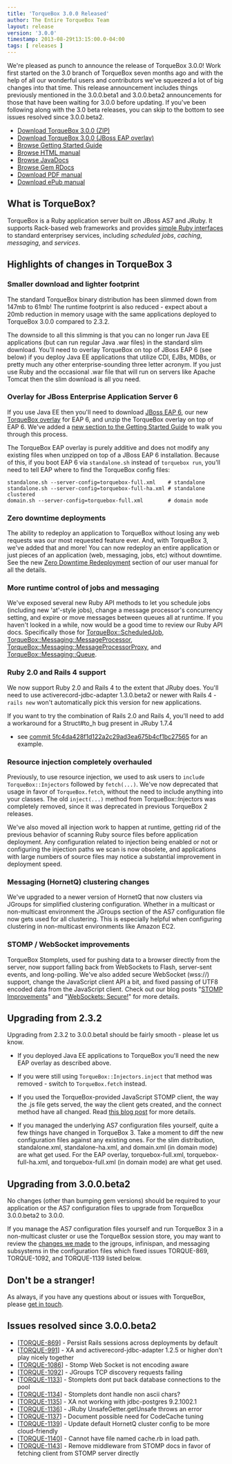 ```yaml
---
title: 'TorqueBox 3.0.0 Released'
author: The Entire TorqueBox Team
layout: release
version: '3.0.0'
timestamp: 2013-08-29t13:15:00.0-04:00
tags: [ releases ]
---
```


We're pleased as punch to announce the release of TorqueBox 3.0.0!
Work first started on the 3.0 branch of TorqueBox seven months ago and
with the help of all our wonderful users and contributors we've
squeezed a lot of big changes into that time. This release
announcement includes things previously mentioned in the 3.0.0.beta1
and 3.0.0.beta2 announcements for those that have been waiting for
3.0.0 before updating. If you've been following along with the 3.0
beta releases, you can skip to the bottom to see issues resolved since
3.0.0.beta2.

* [Download TorqueBox 3.0.0 (ZIP)][download]
* [Download TorqueBox 3.0.0 (JBoss EAP overlay)][download_overlay]
* [Browse Getting Started Guide][gettingstarted]
* [Browse HTML manual][htmldocs]
* [Browse JavaDocs][javadocs]
* [Browse Gem RDocs][rdocs]
* [Download PDF manual][pdfdocs]
* [Download ePub manual][epubdocs]

## What is TorqueBox?

TorqueBox is a Ruby application server built on JBoss AS7 and JRuby.
It supports Rack-based web frameworks and provides [simple Ruby
interfaces][features] to standard enterprisey services, including
*scheduled jobs*, *caching*, *messaging*, and *services*.

## Highlights of changes in TorqueBox 3

### Smaller download and lighter footprint

The standard TorqueBox binary distribution has been slimmed down from
147mb to 61mb! The runtime footprint is also reduced - expect about a
20mb reduction in memory usage with the same applications deployed to
TorqueBox 3.0.0 compared to 2.3.2.

The downside to all this slimming is that you can no longer run Java
EE applications (but can run regular Java .war files) in the standard
slim download. You'll need to overlay TorqueBox on top of JBoss EAP 6
(see below) if you deploy Java EE applications that utilize CDI, EJBs,
MDBs, or pretty much any other enterprise-sounding three letter
acronym. If you just use Ruby and the occasional .war file that will
run on servers like Apache Tomcat then the slim download is all you
need.

### Overlay for JBoss Enterprise Application Server 6

If you use Java EE then you'll need to download [JBoss EAP
6][download_eap], our new [TorqueBox overlay][download_overlay] for
EAP 6, and unzip the TorqueBox overlay on top of EAP 6. We've added a
[new section to the Getting Started Guide][eap_instructions] to walk
you through this process.

The TorqueBox EAP overlay is purely additive and does not modify any
existing files when unzipped on top of a JBoss EAP 6
installation. Because of this, if you boot EAP 6 via `standalone.sh`
instead of `torquebox run`, you'll need to tell EAP where to find the
TorqueBox config files:

    standalone.sh --server-config=torquebox-full.xml    # standalone
    standalone.sh --server-config=torquebox-full-ha.xml # standalone clustered
    domain.sh --server-config=torquebox-full.xml        # domain mode

### Zero downtime deployments

The ability to redeploy an application to TorqueBox without losing any
web requests was our most requested feature ever. And, with TorqueBox
3, we've added that and more! You can now redeploy an entire
application or just pieces of an application (web, messaging, jobs,
etc) without downtime. See the new [Zero Downtime
Redeployment][zero_downtime] section of our user manual for all the
details.

### More runtime control of jobs and messaging

We've exposed several new Ruby API methods to let you schedule jobs
(including new 'at'-style jobs), change a message processor's
concurrency setting, and expire or move messages between queues all at
runtime. If you haven't looked in a while, now would be a good time to
review our Ruby API docs. Specifically those for
[TorqueBox::ScheduledJob][job_api_docs],
[TorqueBox::Messaging::MessageProcessor][msgproc_api_docs],
[TorqueBox::Messaging::MessageProcessorProxy][msgproxy_api_docs], and
[TorqueBox::Messaging::Queue][queue_api_docs].

### Ruby 2.0 and Rails 4 support

We now support Ruby 2.0 and Rails 4 to the extent that JRuby
does. You'll need to use activerecord-jdbc-adapter 1.3.0.beta2 or
newer with Rails 4 - `rails new` won't automatically pick this version
for new applications.

If you want to try the combination of Rails 2.0 and Rails 4, you'll
need to add a workaround for a Struct#to_h bug present in JRuby 1.7.4
- see [commit
5fc4da428f1d122a2c29ad3ea675b4cf1bc27565][ruby2rails4_bug] for an
example.

### Resource injection completely overhauled

Previously, to use resource injection, we used to ask users to
`include TorqueBox::Injectors` followed by `fetch(...)`. We've now
deprecated that usage in favor of `TorqueBox.fetch`, without the need
to include anything into your classes. The old `inject(...)` method
from TorqueBox::Injectors was completely removed, since it was
deprecated in previous TorqueBox 2 releases.

We've also moved all injection work to happen at runtime, getting rid
of the previous behavior of scanning Ruby source files before
application deployment. Any configuration related to injection being
enabled or not or configuring the injection paths we scan is now
obsolete, and applications with large numbers of source files may
notice a substantial improvement in deployment speed.

### Messaging (HornetQ) clustering changes

We've upgraded to a newer version of HornetQ that now clusters via
JGroups for simplified clustering configuration. Whether in a
multicast or non-multicast environment the JGroups section of the AS7
configuration file now gets used for all clustering. This is
especially helpful when configuring clustering in non-multicast
environments like Amazon EC2.

### STOMP / WebSocket improvements

TorqueBox Stomplets, used for pushing data to a browser directly from
the server, now support falling back from WebSockets to Flash,
server-sent events, and long-polling. We've also added secure
WebSocket (wss://) support, change the JavaScript client API a bit,
and fixed passing of UTF8 encoded data from the JavaScript
client. Check out our blog posts "[STOMP Improvements][stomp_improve]"
and "[WebSockets: Secure!][wss]" for more details.


## Upgrading from 2.3.2

Upgrading from 2.3.2 to 3.0.0.beta1 should be fairly smooth - please let us know.

* If you deployed Java EE applications to TorqueBox you'll need the
new EAP overlay as described above.

* If you were still using `TorqueBox::Injectors.inject` that method
was removed - switch to `TorqueBox.fetch` instead.

* If you used the TorqueBox-provided JavaScript STOMP client, the way
  the .js file gets served, the way the client gets created, and the
  connect method have all changed. Read [this blog
  post][stomp_improve] for more details.

* If you managed the underlying AS7 configuration files yourself,
quite a few things have changed in TorqueBox 3. Take a moment to diff
the new configuration files against any existing ones. For the slim
distribution, standalone.xml, standalone-ha.xml, and domain.xml (in
domain mode) are what get used. For the EAP overlay,
torquebox-full.xml, torquebox-full-ha.xml, and torquebox-full.xml (in
domain mode) are what get used.

## Upgrading from 3.0.0.beta2

No changes (other than bumping gem versions) should be required to
your application or the AS7 configuration files to upgrade from
TorqueBox 3.0.0.beta2 to 3.0.0.

If you manage the AS7 configuration files yourself and run TorqueBox 3
in a non-multicast cluster or use the TorqueBox session store, you may
want to review the [changes we made][standalone_ha] to the jgroups,
infinispan, and messaging subsystems in the configuration files which
fixed issues TORQUE-869, TORQUE-1092, and TORQUE-1139 listed below.

## Don't be a stranger!

As always, if you have any questions about or issues with TorqueBox, please [get in touch][community].

## Issues resolved since 3.0.0.beta2

<ul>
<li>[<a href='https://issues.jboss.org/browse/TORQUE-869'>TORQUE-869</a>] -         Persist Rails sessions across deployments by default
</li>
<li>[<a href='https://issues.jboss.org/browse/TORQUE-991'>TORQUE-991</a>] -         XA and activerecord-jdbc-adapter 1.2.5 or higher don&#39;t play nicely together
</li>
<li>[<a href='https://issues.jboss.org/browse/TORQUE-1086'>TORQUE-1086</a>] -         Stomp Web Socket is not encoding aware
</li>
<li>[<a href='https://issues.jboss.org/browse/TORQUE-1092'>TORQUE-1092</a>] -         JGroups TCP discovery requests failing
</li>
<li>[<a href='https://issues.jboss.org/browse/TORQUE-1133'>TORQUE-1133</a>] -         Stomplets dont put back database connections to the pool
</li>
<li>[<a href='https://issues.jboss.org/browse/TORQUE-1134'>TORQUE-1134</a>] -         Stomplets dont handle non ascii chars?
</li>
<li>[<a href='https://issues.jboss.org/browse/TORQUE-1135'>TORQUE-1135</a>] -         XA not working with jdbc-postgres 9.2.1002.1
</li>
<li>[<a href='https://issues.jboss.org/browse/TORQUE-1136'>TORQUE-1136</a>] -         JRuby UnsafeGetter.getUnsafe throws an error
</li>
<li>[<a href='https://issues.jboss.org/browse/TORQUE-1137'>TORQUE-1137</a>] -         Document possible need for CodeCache tuning
</li>
<li>[<a href='https://issues.jboss.org/browse/TORQUE-1139'>TORQUE-1139</a>] -         Update default HornetQ cluster config to be more cloud-friendly
</li>
<li>[<a href='https://issues.jboss.org/browse/TORQUE-1140'>TORQUE-1140</a>] -         Cannot have file named cache.rb in load path.
</li>
<li>[<a href='https://issues.jboss.org/browse/TORQUE-1143'>TORQUE-1143</a>] -         Remove middleware from STOMP docs in favor of fetching client from STOMP server directly
</li>
</ul>




[download]:         /release/org/torquebox/torquebox-dist/3.0.0/torquebox-dist-3.0.0-bin.zip
[download_overlay]: /release/org/torquebox/torquebox-dist/3.0.0/torquebox-dist-3.0.0-eap-overlay.zip
[gettingstarted]:   /getting-started/3.0.0/
[htmldocs]:         /documentation/3.0.0/
[javadocs]:         /documentation/3.0.0/javadoc/
[rdocs]:            /documentation/3.0.0/yardoc/
[pdfdocs]:          /release/org/torquebox/torquebox-docs-en_US/3.0.0/torquebox-docs-en_US-3.0.0.pdf
[epubdocs]:         /release/org/torquebox/torquebox-docs-en_US/3.0.0/torquebox-docs-en_US-3.0.0.epub
[features]:         /features
[community]:        /community/

[download_eap]:     http://www.jboss.org/jbossas/downloads
[eap_instructions]: /getting-started/3.0.0/first-steps.html#first-steps-full-distro
[zero_downtime]:    /documentation/3.0.0/deployment.html#zero-downtime-redeployment
[job_api_docs]:     /documentation/3.0.0/yardoc/TorqueBox/ScheduledJob.html
[msgproc_api_docs]: /documentation/3.0.0/yardoc/TorqueBox/Messaging/MessageProcessor.html
[msgproxy_api_docs]:/documentation/3.0.0/yardoc/TorqueBox/Messaging/MessageProcessorProxy.html
[queue_api_docs]:   /documentation/3.0.0/yardoc/TorqueBox/Messaging/Queue.html
[ruby2rails4_bug]:  https://github.com/torquebox/torquebox/commit/5fc4da428f1d122a2c29ad3ea675b4cf1bc27565
[stomp_improve]:     /news/2013/03/20/stomp-improvements/
[wss]:               /news/2013/03/04/websockets-secure/
[standalone_ha]:     https://github.com/torquebox/torquebox/commits/3.0.0/build/assembly/src/main/resources/standalone/configuration/torquebox-slim-ha.xml
